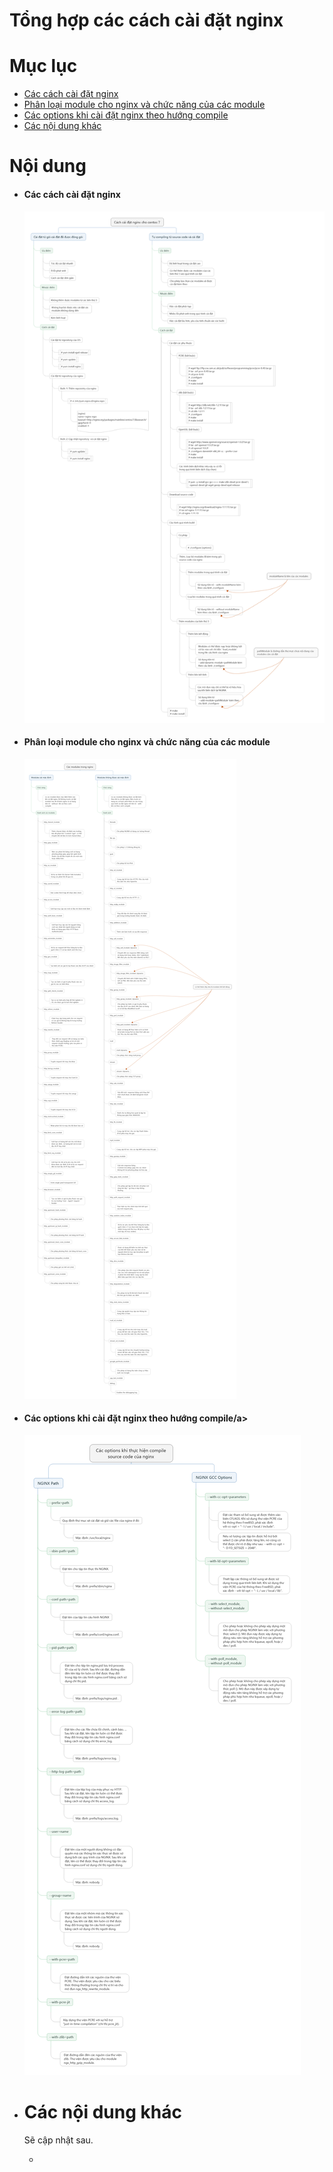 # Tổng hợp các cách cài đặt nginx


# Mục lục

- [Các cách cài đặt nginx](#install)
- [Phân loại module cho nginx và chức năng của các module](#modules)
- [Các options khi cài đặt nginx theo hướng compile](#options)
- [Các nội dung khác](#content-others)


# Nội dung

- #### <a name="install">Các cách cài đặt nginx</a>
	
	![nginx-install](../images/nginx-install.png)

- #### <a name="modules">Phân loại module cho nginx và chức năng của các module</a>

	![nginx-install](../images/nginx-modules.png)

- #### <a name="options">Các options khi cài đặt nginx theo hướng compile/a>

	![nginx-install](../images/nginx-options.png)

- # <a name="content-others">Các nội dung khác</a>

	Sẽ cập nhật sau.

	+ [](#)